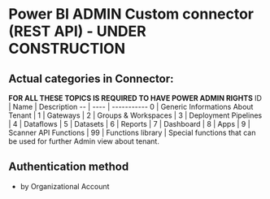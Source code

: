 # Power BI ADMIN Custom connector (REST API) - UNDER CONSTRUCTION

## Actual categories in Connector:
**FOR ALL THESE TOPICS IS REQUIRED TO HAVE POWER ADMIN RIGHTS**
ID | Name | Description
-- | ---- | ----------- 
0 | Generic Informations About Tenant | 
1 | Gateways | 
2 | Groups & Workspaces |
3 | Deployment Pipelines |
4 | Dataflows |
5 | Datasets |
6 | Reports |
7 | Dashboard |
8 | Apps |
9 | Scanner API Functions |
99 | Functions library | Special functions that can be used for further Admin view about tenant.

## Authentication method
- by Organizational Account

